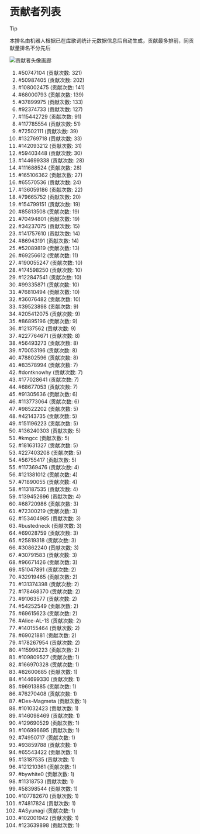# 贡献者列表

> [!TIP]
> 本排名由机器人根据已在库歌词统计元数据信息后自动生成，贡献最多排前，同贡献量排名不分先后

![贡献者头像画廊](./CONTRIBUTORS.svg)

1. #50747104 (贡献次数: 321)
2. #50987405 (贡献次数: 202)
3. #108002475 (贡献次数: 141)
4. #68000793 (贡献次数: 139)
5. #37899975 (贡献次数: 133)
6. #92374733 (贡献次数: 127)
7. #115442729 (贡献次数: 91)
8. #117785554 (贡献次数: 51)
9. #72502111 (贡献次数: 39)
10. #132769718 (贡献次数: 33)
11. #142093212 (贡献次数: 31)
12. #59403448 (贡献次数: 30)
13. #144699338 (贡献次数: 28)
14. #111688524 (贡献次数: 28)
15. #165106362 (贡献次数: 27)
16. #65570536 (贡献次数: 24)
17. #136059186 (贡献次数: 22)
18. #79665752 (贡献次数: 20)
19. #154799151 (贡献次数: 19)
20. #85813508 (贡献次数: 19)
21. #70494801 (贡献次数: 19)
22. #34237075 (贡献次数: 15)
23. #141757610 (贡献次数: 14)
24. #86943191 (贡献次数: 14)
25. #52089819 (贡献次数: 13)
26. #69256612 (贡献次数: 11)
27. #190055247 (贡献次数: 10)
28. #174598250 (贡献次数: 10)
29. #122847541 (贡献次数: 10)
30. #99335871 (贡献次数: 10)
31. #76810494 (贡献次数: 10)
32. #36076482 (贡献次数: 10)
33. #39523898 (贡献次数: 9)
34. #205412075 (贡献次数: 9)
35. #86895196 (贡献次数: 9)
36. #12137562 (贡献次数: 9)
37. #227764671 (贡献次数: 8)
38. #56493273 (贡献次数: 8)
39. #70053196 (贡献次数: 8)
40. #78802596 (贡献次数: 8)
41. #83578994 (贡献次数: 7)
42. #dontknowhy (贡献次数: 7)
43. #177028641 (贡献次数: 7)
44. #68677053 (贡献次数: 7)
45. #91305636 (贡献次数: 6)
46. #113773064 (贡献次数: 6)
47. #98522202 (贡献次数: 5)
48. #42143735 (贡献次数: 5)
49. #151196223 (贡献次数: 5)
50. #136240303 (贡献次数: 5)
51. #kmgcc (贡献次数: 5)
52. #181631327 (贡献次数: 5)
53. #227403208 (贡献次数: 5)
54. #56755417 (贡献次数: 5)
55. #117369476 (贡献次数: 4)
56. #121381012 (贡献次数: 4)
57. #71890055 (贡献次数: 4)
58. #113187535 (贡献次数: 4)
59. #139452696 (贡献次数: 4)
60. #68720986 (贡献次数: 3)
61. #72300219 (贡献次数: 3)
62. #153404985 (贡献次数: 3)
63. #bustedneck (贡献次数: 3)
64. #69028759 (贡献次数: 3)
65. #25819318 (贡献次数: 3)
66. #30862240 (贡献次数: 3)
67. #30791583 (贡献次数: 3)
68. #96671426 (贡献次数: 3)
69. #51047891 (贡献次数: 2)
70. #32919465 (贡献次数: 2)
71. #131374398 (贡献次数: 2)
72. #178468370 (贡献次数: 2)
73. #91063577 (贡献次数: 2)
74. #54252549 (贡献次数: 2)
75. #69615623 (贡献次数: 2)
76. #Alice-AL-1S (贡献次数: 2)
77. #140155464 (贡献次数: 2)
78. #69021881 (贡献次数: 2)
79. #178267954 (贡献次数: 2)
80. #115996223 (贡献次数: 2)
81. #109809527 (贡献次数: 1)
82. #166970328 (贡献次数: 1)
83. #82600685 (贡献次数: 1)
84. #144699330 (贡献次数: 1)
85. #96913885 (贡献次数: 1)
86. #76270408 (贡献次数: 1)
87. #Des-Magmeta (贡献次数: 1)
88. #101032423 (贡献次数: 1)
89. #146098469 (贡献次数: 1)
90. #129690529 (贡献次数: 1)
91. #106996695 (贡献次数: 1)
92. #74950717 (贡献次数: 1)
93. #93859788 (贡献次数: 1)
94. #65543422 (贡献次数: 1)
95. #13187535 (贡献次数: 1)
96. #121210361 (贡献次数: 1)
97. #bywhite0 (贡献次数: 1)
98. #11318753 (贡献次数: 1)
99. #58398544 (贡献次数: 1)
100. #107782670 (贡献次数: 1)
101. #74817824 (贡献次数: 1)
102. #ASyunagi (贡献次数: 1)
103. #102001942 (贡献次数: 1)
104. #123639898 (贡献次数: 1)
